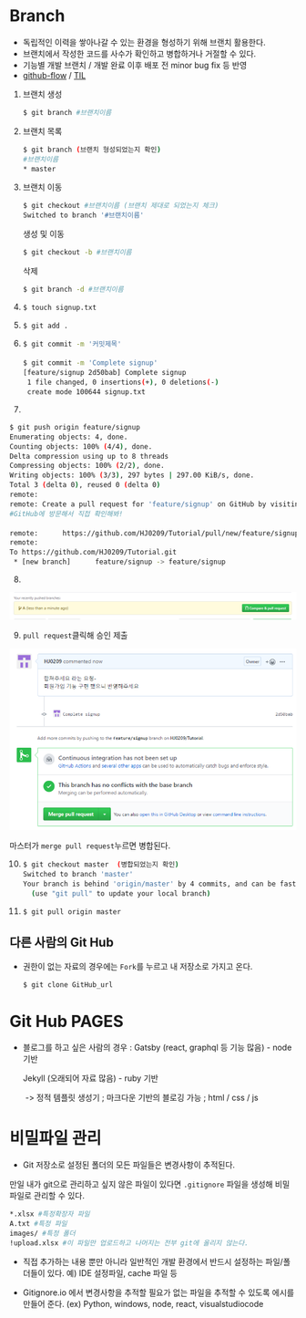 # Branch

* 독립적인 이력을 쌓아나갈 수 있는 환경을 형성하기 위해 브랜치 활용한다.
* 브랜치에서 작성한 코드를 사수가 확인하고 병합하거나 거절할 수 있다.
* 기능별 개발 브랜치 / 개발 완료 이후 배포 전 minor bug fix 등 반영
* [github-flow](https://bit.do/github-flow) / [TIL](https://github.com/edutak/TIL)



1. 브랜치 생성

   ```bash
   $ git branch #브랜치이름
   ```

2. 브랜치 목록

    ```bash
   $ git branch (브랜치 형성되었는지 확인)
    #브랜치이름
    * master
    ```

3. 브랜치 이동

   ```bash
   $ git checkout #브랜치이름 (브랜치 제대로 되었는지 체크)
   Switched to branch '#브랜치이름'
   ```

   생성 및 이동 

   ```bash
   $ git checkout -b #브랜치이름
   ```

   삭제

   ```bash
   $ git branch -d #브랜치이름
   ```

4. ```bash
   $ touch signup.txt
   ```

5. ```bash
   $ git add .
   ```

6. ```bash
   $ git commit -m '커밋제목'
   
   $ git commit -m 'Complete signup'
   [feature/signup 2d50bab] Complete signup
    1 file changed, 0 insertions(+), 0 deletions(-)
    create mode 100644 signup.txt
   ```

7. 

```bash
$ git push origin feature/signup
Enumerating objects: 4, done.
Counting objects: 100% (4/4), done.
Delta compression using up to 8 threads
Compressing objects: 100% (2/2), done.
Writing objects: 100% (3/3), 297 bytes | 297.00 KiB/s, done.
Total 3 (delta 0), reused 0 (delta 0)
remote:
remote: Create a pull request for 'feature/signup' on GitHub by visiting:
#GitHub에 방문해서 직접 확인해봐!

remote:      https://github.com/HJ0209/Tutorial/pull/new/feature/signup
remote:
To https://github.com/HJ0209/Tutorial.git
 * [new branch]      feature/signup -> feature/signup

```

8. 

![image-20191227171952043](images/image-20191227171952043.png)

9. `pull request`클릭해 승인 제출

![image-20191227171649858](images/image-20191227171649858.png)

마스터가 `merge pull request`누르면 병합된다.

10. ```bash
    $ git checkout master  (병합되었는지 확인)
    Switched to branch 'master'
    Your branch is behind 'origin/master' by 4 commits, and can be fast-forwarded.
      (use "git pull" to update your local branch)
    
    ```

11. ```bash
    $ git pull origin master
    ```





## 다른 사람의 Git Hub

* 권한이 없는 자료의 경우에는 `Fork`를 누르고 내 저장소로 가지고 온다.

  ```bash
  $ git clone GitHub_url
  ```





# Git Hub PAGES

* 블로그를 하고 싶은 사람의 경우 
  : Gatsby (react, graphql 등 기능 많음) - node 기반

  Jekyll (오래되어 자료 많음)  - ruby 기반 

  ​	-> 정적 템플릿 생성기 ; 마크다운 기반의 블로깅 가능 ; html / css / js



# 비밀파일 관리

* Git 저장소로 설정된 폴더의 모든 파일들은 변경사항이 추적된다.

만일 내가 git으로 관리하고 싶지 않은 파일이 있다면 `.gitignore` 파일을 생성해 비밀파일로 관리할 수 있다.

```bash
*.xlsx #특정확장자 파일
A.txt #특정 파일
images/ #특정 폴더
!upload.xlsx #이 파일만 업로드하고 나머지는 전부 git에 올리지 않는다.
```

* 직접 추가하는 내용 뿐만 아니라 일반적인 개발 환경에서 반드시 설정하는 파일/폴더들이 있다. 예) IDE 설정파일, cache 파일 등

* Gitignore.io 에서 변경사항을 추적할 필요가 없는 파일을 추적할 수 있도록 에시를 만들어 준다. (ex) Python, windows, node, react, visualstudiocode


